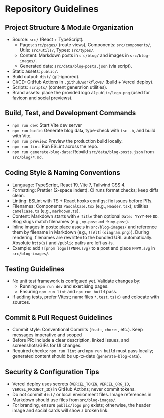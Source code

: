 # Repository Guidelines

## Project Structure & Module Organization

- Source: `src/` (React + TypeScript).
  - Pages: `src/pages/` (route views), Components: `src/components/`, Utils: `src/utils/`, Types: `src/types/`.
  - Content: Markdown posts in `src/blog/` and images in `src/blog-images/`.
  - Generated data: `src/data/blog-posts.json` (via script).
- Static assets: `public/`.
- Build output: `dist/` (git-ignored).
- CI/CD: GitHub Actions in `.github/workflows/` (build + Vercel deploy).
- Scripts: `scripts/` (content generation utilities).
- Brand assets: place the provided logo at `public/logo.png` (used for favicon and social previews).

## Build, Test, and Development Commands

- `npm run dev`: Start Vite dev server.
- `npm run build`: Generate blog data, type-check with `tsc -b`, and build with Vite.
- `npm run preview`: Preview the production build locally.
- `npm run lint`: Run ESLint across the repo.
- `npm run generate-blog-data`: Rebuild `src/data/blog-posts.json` from `src/blog/*.md`.

## Coding Style & Naming Conventions

- Language: TypeScript, React 19, Vite 7, Tailwind CSS 4.
- Formatting: Prettier (2-space indent). CI runs format checks; keep diffs clean.
- Linting: ESLint with TS + React hooks configs; fix issues before PRs.
- Filenames: Components `PascalCase.tsx` (e.g., `Header.tsx`); utilities `camelCase.ts` (e.g., `markdown.ts`).
- Content: Markdown starts with `# Title` then optional `Date: YYYY-MM-DD`. Blog slugs match filenames (e.g., `my-post.md` → `my-post`).
- Inline images in posts: place assets in `src/blog-images/` and reference them by filename in Markdown (e.g., `![Alt](diagram.png)`). During rendering, filenames are rewritten to the bundled URL automatically. Absolute `http(s)` and `/public` paths are left as-is.
- Example: add `![pnpm logo](PNPM.svg)` to a post and place `PNPM.svg` in `src/blog-images/`.

## Testing Guidelines

- No unit test framework is configured yet. Validate changes by:
  - Running `npm run dev` and exercising pages.
  - Ensuring `npm run lint` and `npm run build` pass.
- If adding tests, prefer Vitest; name files `*.test.ts(x)` and colocate with sources.

## Commit & Pull Request Guidelines

- Commit style: Conventional Commits (`feat:`, `chore:`, etc.). Keep messages imperative and scoped.
- Before PR: include a clear description, linked issues, and screenshots/GIFs for UI changes.
- Required checks: `npm run lint` and `npm run build` must pass locally; generated content should be up-to-date (`generate-blog-data`).

## Security & Configuration Tips

- Vercel deploy uses secrets (`VERCEL_TOKEN`, `VERCEL_ORG_ID`, `VERCEL_PROJECT_ID`) in GitHub Actions; never commit tokens.
- Do not commit `dist/` or local environment files. Image references in Markdown should use files from `src/blog-images/`.
- For branding, ensure `public/logo.png` exists; otherwise, the header image and social cards will show a broken link.
